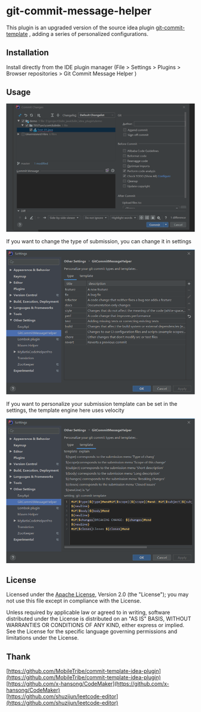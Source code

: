 # git-commit-message-helper
This plugin is an upgraded version of the source idea plugin [git-commit-template](https://plugins.jetbrains.com/plugin/9861-git-commit-template) , adding a series of personalized configurations. 


## Installation
Install directly from the IDE plugin manager (File > Settings > Plugins > Browser repositories > Git Commit Message Helper
)

## Usage
![operation.gif](https://raw.githubusercontent.com/AutismSuperman/git-commit-message-helper/master/doc/image/operation.gif)

If you want to change the type of submission, you can change it in settings

![settings-2.png](https://raw.githubusercontent.com/AutismSuperman/git-commit-message-helper/master/doc/image/settings-2.png)

If you want to personalize your submission template can be set in the settings, the template engine here uses velocity

![settings-1.png](https://raw.githubusercontent.com/AutismSuperman/git-commit-message-helper/master/doc/image/settings-1.png)

## License
Licensed under the  [Apache License](http://www.apache.org/licenses/LICENSE-2.0), Version 2.0 (the "License"); you may not use this file except in compliance with the License.

Unless required by applicable law or agreed to in writing, software distributed under the License is distributed on an "AS IS" BASIS, WITHOUT WARRANTIES OR CONDITIONS OF ANY KIND, either express or implied. See the License for the specific language governing permissions and limitations under the License.

## Thank 
[https://github.com/MobileTribe/commit-template-idea-plugin](https://github.com/MobileTribe/commit-template-idea-plugin)  
[https://github.com/x-hansong/CodeMaker](https://github.com/x-hansong/CodeMaker)  
[https://github.com/shuzijun/leetcode-editor](https://github.com/shuzijun/leetcode-editor)
